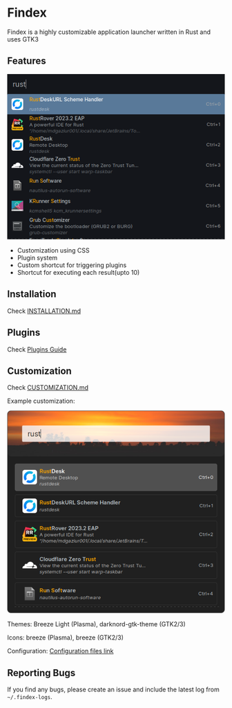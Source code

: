 # Findex

Findex is a highly customizable application launcher written in Rust and uses GTK3


## Features

![Screenshot](screenshot.png)

- Customization using CSS
- Plugin system
- Custom shortcut for triggering plugins
- Shortcut for executing each result(upto 10)

## Installation

Check [INSTALLATION.md](./INSTALLATION.md)

## Plugins

Check [Plugins Guide](crates/findex-plugin/README.md)

## Customization

Check [CUSTOMIZATION.md](./CUSTOMIZATION.md)

Example customization:

![Customized Screenshot](screenshot_customized.png)

Themes: Breeze Light (Plasma), darknord-gtk-theme (GTK2/3)

Icons: breeze (Plasma), breeze (GTK2/3)

Configuration: [Configuration files link](https://gist.github.com/mdgaziur/1d31a5db4b76693db614f553c0b036f0)

## Reporting Bugs
If you find any bugs, please create an issue and include the latest log from `~/.findex-logs`.

